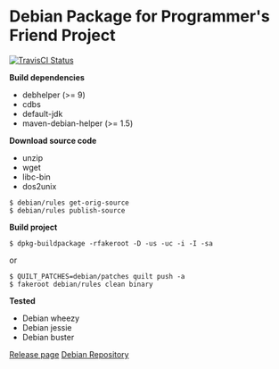 # Debian Package for Programmer's Friend Project

[![TravisCI Status][travis-image]][travis-url]

**Build dependencies**

- debhelper (>= 9)
- cdbs
- default-jdk
- maven-debian-helper (>= 1.5)

**Download source code**

- unzip
- wget
- libc-bin
- dos2unix 

```
$ debian/rules get-orig-source
$ debian/rules publish-source
```

**Build project**

```
$ dpkg-buildpackage -rfakeroot -D -us -uc -i -I -sa
```
or
```
$ QUILT_PATCHES=debian/patches quilt push -a
$ fakeroot debian/rules clean binary
```

**Tested**

- Debian wheezy
- Debian jessie
- Debian buster

[travis-image]: https://travis-ci.org/yadickson/pf-debs.svg
[travis-url]: https://travis-ci.org/yadickson/pf-debs

[Release page](https://github.com/yadickson/pf-debs/releases)
[Debian Repository](https://bintray.com/yadickson/debian)

